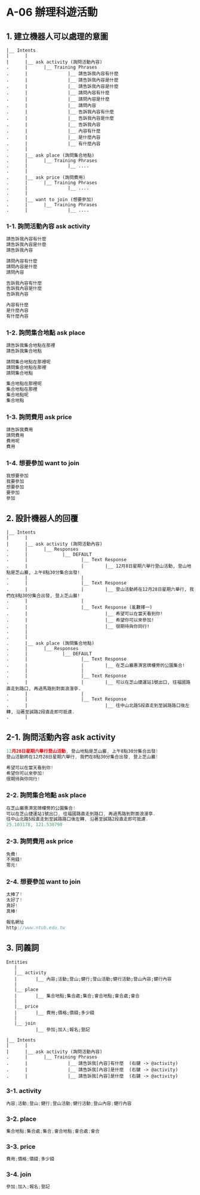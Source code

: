 # A-06 辦理科遊活動


## 1. 建立機器人可以處理的意圖

```
|__ Intents
|      |
|      |__ ask activity (詢問活動內容)
.      |      |__ Training Phrases
.      |               |__ 請告訴我內容有什麼
.      |               |__ 請告訴我內容是什麼
.      |               |__ 請告訴我內容是什麼
.      |               |__ 請問內容有什麼
.      |               |__ 請問內容是什麼
.      |               |__ 請問內容
.      |               |__ 告訴我內容有什麼
.      |               |__ 告訴我內容是什麼
.      |               |__ 告訴我內容
.      |               |__ 內容有什麼
.      |               |__ 是什麼內容
.      |               |__ 有什麼內容
.      |
.      |__ ask place (詢問集合地點)
.      |      |__ Training Phrases
.      |               |__ ....
.      |
.      |__ ask price (詢問費用)
.      |      |__ Training Phrases
.      |               |__ ....
.      |
.      |__ want to join (想要參加)
.      |      |__ Training Phrases
.      |               |__ ....
```

### 1-1. 詢問活動內容 ask activity

``` javascript
請告訴我內容有什麼
請告訴我內容是什麼
請告訴我內容

請問內容有什麼
請問內容是什麼
請問內容

告訴我內容有什麼
告訴我內容是什麼
告訴我內容

內容有什麼
是什麼內容
有什麼內容
```

### 1-2. 詢問集合地點 ask place

``` javascript
請告訴我集合地點在那裡
請告訴我集合地點

請問集合地點在那裡呢
請問集合地點在那裡
請問集合地點

集合地點在那裡呢
集合地點在那裡
集合地點呢
集合地點
```


### 1-3. 詢問費用 ask price

``` javascript
請告訴我費用
請問費用
費用呢
費用
```

### 1-4. 想要參加 want to join

``` javascript
我想要參加
我要參加
想要參加
要參加
參加
```



## 2. 設計機器人的回覆


```
|__ Intents
|      |
|      |__ ask activity (詢問活動內容)
.      |      |__ Responses
.      |             |__ DEFAULT
.      |                    |__ Text Response
.      |                    |        |__ 12月8日星期六舉行登山活動, 登山地點是芝山巖, 上午8點30分集合出發!
.      |                    |
.      |                    |__ Text Response
.      |                    |        |__ 登山活動將在12月28日星期六舉行, 我們在8點30分集合出發, 登上芝山巖!
.      |                    |
.      |                    |__ Text Response (亂數擇一)
.      |                             |__ 希望可以在當天看到你!
.      |                             |__ 希望你可以來參加!
.      |                             |__ 很期待與你同行!
.      |             
.      | 
.      |__ ask place (詢問集合地點)
.      |      |__ Responses
.      |             |__ DEFAULT
.      |                    |__ Text Response
.      |                    |        |__ 在芝山巖惠濟宮牌樓旁的公園集合!
.      |                    |
.      |                    |__ Text Response
.      |                    |        |__ 可以在芝山捷運站1號出口, 往福國路直走到路口, 再過馬路到對面浪漫亭.
.      |                    |
.      |                    |__ Text Response
.      |                             |__ 往中山北路5段直走到至誠路路口後左轉, 沿著至誠路2段直走即可抵達.
.      |
```

## 2-1. 詢問活動內容 ask activity

``` javascript
12月28日星期六舉行登山活動, 登山地點是芝山巖, 上午8點30分集合出發!
登山活動將在12月28日星期六舉行, 我們在8點30分集合出發, 登上芝山巖!

希望可以在當天看到你!
希望你可以來參加!
很期待與你同行!
```

### 2-2. 詢問集合地點 ask place

``` javascript
在芝山巖惠濟宮牌樓旁的公園集合!
可以在芝山捷運站1號出口, 往福國路直走到路口, 再過馬路到對面浪漫亭.
往中山北路5段直走到至誠路路口後左轉, 沿著至誠路2段直走即可抵達.
25.103178, 121.530790
```


### 2-3. 詢問費用 ask price

``` javascript
免費!
不用錢!
零元!
```

### 2-4. 想要參加 want to join

``` javascript
太棒了!
太好了!
真好!
真棒!

報名網址
http://www.ntub.edu.tw
```



## 3. 同義詞

```
Entities
   |
   |__ activity
   |       |__ 內容;活動;登山;健行;登山活動;健行活動;登山內容;健行內容
   |      
   |__ place
   |       |__ 集合地點;集合處;集合;會合地點;會合處;會合
   |  
   |__ price
   |       |__ 費用;價格;價錢;多少錢
   |  
   |__ join
           |__ 參加;加入;報名;登記
```

```
|__ Intents
|      |
|      |__ ask activity (詢問活動內容)
.      |      |__ Training Phrases
.      |               |__ 請告訴我[內容]有什麼  (右鍵 -> @activity)
.      |               |__ 請告訴我[內容]是什麼  (右鍵 -> @activity)
.      |               |__ 請告訴我[內容]是什麼  (右鍵 -> @activity)
```

### 3-1. activity

``` javascript
內容;活動;登山;健行;登山活動;健行活動;登山內容;健行內容
```

### 3-2. place

``` javascript
集合地點;集合處;集合;會合地點;會合處;會合
```


### 3-3. price

``` javascript
費用;價格;價錢;多少錢
```

### 3-4. join

``` javascript
參加;加入;報名;登記
```

